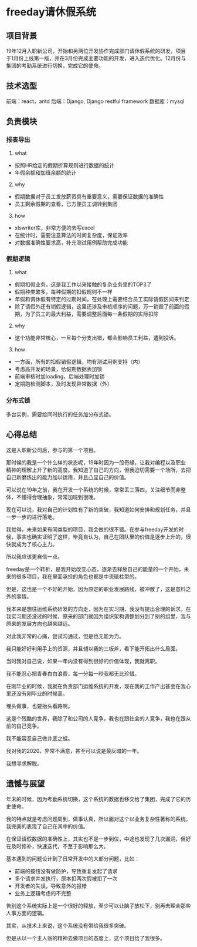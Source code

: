 # freeday请休假系统

## 项目背景

19年12月入职新公司，开始和另两位开发协作完成部门请休假系统的研发，项目于1月份上线第一版，并在3月份完成主要功能的开发，进入迭代优化。12月份与集团的考勤系统进行切换，完成它的使命。

## 技术选型

前端：react，antd
后端：Django, Django restful framework
数据库：mysql

## 负责模块

### 报表导出

1. what
- 按照HR给定的假期折算规则进行数据的统计
- 年假余额和加班余额的统计

2. why
- 假期数据对于员工发放薪资具有重要意义，需要保证数据的准确性
- 员工剩余假期的查看，已方便员工调转到集团

3. how
- xlswriter库，非常方便的去写excel
- 在统计时，需要注意算法的时间复杂度，保证效率
- 对数据准确性要求高，补充测试用例帮助完成功能


### 假期逻辑

1. what
- 假期扣假业务，这是我工作以来接触的复杂业务里的TOP3了
- 假期种类繁多，每种假期的扣假规则不一样
- 年假和调休假有特定的过期时间，在处理上需要结合员工实际请假区间来判定
- 除了请假外还有销假逻辑，这里还涉及审核顺序的问题，万一销毁了前面的假期，为了员工的最大利益，需要调整后面每一条假期的实际扣除

2. why
- 这个功能非常核心，一旦每个分支出错，都会影响员工利益，遭到投诉。

3. how
- 一方面，所有的扣假销假逻辑，均有测试用例支持（内）
- 考虑高并发的场景，给假期数据表加锁
- 前端审核时加loading，后端处理时加锁
- 定期跑检测脚本，及时发现异常数据（外）

### 分布式锁

多台实例，需要给同时执行的任务加分布式锁。

## 心得总结

这是入职新公司后，参与的第一个项目。

那时候的我是一个什么样的状态呢，19年时因为一段奇缘，让我对编程以及职业精神的理解上升了新的高度。我知道了自己的方向，但我迫切需要一个场所，去把自己新磨炼出的能力加以运用，并且凸显自己的价值。

可以说在19年之前，我在开发一个系统的时候，常常丢三落四，关注细节而非整体，不懂得合理抽象，常常加班到很晚。

现在可以说，我对自己的计划性有了新的突破，我知道如何安排和规划任务，并且一步一步的进行落地。

我觉得，未来如果有同类型的项目，我会做的很不错。在参与freeday开发的时候，事实也确实证明了这样，毕竟自认为，自己在团队里的价值是逐步上升的，很快就成为了核心主力。

所以我应该更自信一点。

freeday是一个转折，是我开始改变心态，逐渐去释放自己的能量的一个开始，未来的很多项目，我在里面承担的角色也都是中流砥柱型的。

但是，这也是一个不好的开始，因为原定的职业发展路线，被冲散了，这是意料之外的事情。

我本来是想往运维系统研发的方向走，因为在实习期，我没有提出合理的诉求，在我实习期还没过的时候，原来的部门就因为组织架构调整划分到了别的组里，我与原来的发展方向也越来越远。

对此我非常的心痛，尝试沟通过，但是也无能为力。

我只能好好利用手上的资源，并且辅以我的三板斧，看下能开拓出什么局面。

当时我对自己说，如果一年内没有得到很好的价值体现，我就离职。

我不能忍心把青春白白浪费，每一分每一秒我都无比珍惜。

在刚毕业的时候，我就在负责部门运维系统的开发，现在我的工作产出甚至在我心里还没有刚毕业的时候高。

埋头做事，也要抬头看路啊。

这是个残酷的世界，我除了和公司的人竞争，我也在跟社会的人竞争，我也在跟从前的自己竞争。

我不能容忍自己做井底之蛙。

我对我的2020，非常不满意，甚至可以说是最灰暗的一年。

我想寻求解脱。

## 遗憾与展望

年末的时候，因为考勤系统切换，这个系统的数据也移交给了集团，完成了它的历史使命。

我的特点就是考虑问题周到，做事认真，所以面对这个以业务复杂性著称的系统，我完美的表现了自己在其中的价值。

在保证请假数据的准确性上，其实也不是一步到位，中途也发现了几次漏洞，但好在及时修补，快速迭代，不至于影响那么大。

基本遇到的问题设计到了日常开发中的大部分问题，比如：

- 前端的按钮没有做防护，导致重复发起了请求
- 多个请求并发执行，原本扣两次假被扣了一次
- 开发者的失误，导致意外的报错
- 业务上逻辑考虑的不完整

告别这个系统实际上是一个很好的释放，至少可以让脑子放松下，别再去理会那些人事方面的逻辑。

其实，从技术上来说，这个系统没有带给我很多突破。

但是从以一个主人翁的精神去做项目的态度上，这个项目给了我很多。